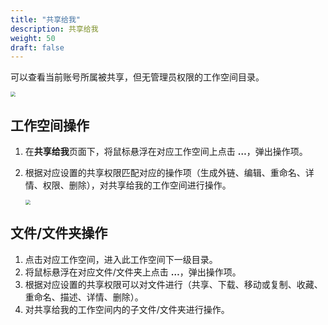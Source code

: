 ```yaml
---
title: "共享给我"
description: 共享给我
weight: 50
draft: false
---
```


可以查看当前账号所属被共享，但无管理员权限的工作空间目录。

<img src="../../_images/web_user20.png" style="zoom:50%;" />

## 工作空间操作

1. 在**共享给我**页面下，将⿏标悬浮在对应工作空间上点击 **…**，弹出操作项。

2. 根据对应设置的共享权限匹配对应的操作项（生成外链、编辑、重命名、详情、权限、删除），对共享给我的工作空间进行操作。

   <img src="../../_images/web_user21.png" style="zoom:50%;" />

## 文件/文件夹操作

1. 点击对应工作空间，进入此工作空间下一级目录。
2. 将⿏标悬浮在对应文件/文件夹上点击 **…**，弹出操作项。
3. 根据对应设置的共享权限可以对文件进行（共享、下载、移动或复制、收藏、重命名、描述、详情、删除）。
4. 对共享给我的工作空间内的子文件/文件夹进行操作。

